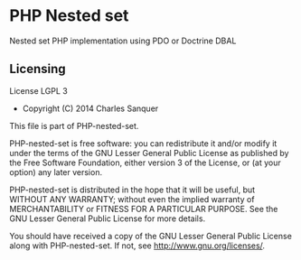 PHP Nested set
==============

Nested set PHP implementation using PDO or Doctrine DBAL

Licensing
---------

License LGPL 3

* Copyright (C) 2014 Charles Sanquer

This file is part of PHP-nested-set.

PHP-nested-set is free software: you can redistribute it and/or modify
it under the terms of the GNU Lesser General Public License as published by
the Free Software Foundation, either version 3 of the License, or
(at your option) any later version.

PHP-nested-set is distributed in the hope that it will be useful,
but WITHOUT ANY WARRANTY; without even the implied warranty of
MERCHANTABILITY or FITNESS FOR A PARTICULAR PURPOSE.  See the
GNU Lesser General Public License for more details.

You should have received a copy of the GNU Lesser General Public License
along with PHP-nested-set.  If not, see <http://www.gnu.org/licenses/>.
